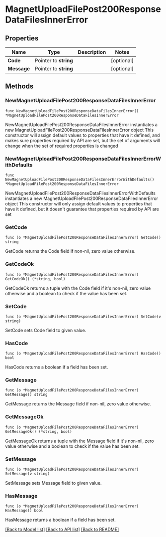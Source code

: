 # MagnetUploadFilePost200ResponseDataFilesInnerError

## Properties

Name | Type | Description | Notes
------------ | ------------- | ------------- | -------------
**Code** | Pointer to **string** |  | [optional] 
**Message** | Pointer to **string** |  | [optional] 

## Methods

### NewMagnetUploadFilePost200ResponseDataFilesInnerError

`func NewMagnetUploadFilePost200ResponseDataFilesInnerError() *MagnetUploadFilePost200ResponseDataFilesInnerError`

NewMagnetUploadFilePost200ResponseDataFilesInnerError instantiates a new MagnetUploadFilePost200ResponseDataFilesInnerError object
This constructor will assign default values to properties that have it defined,
and makes sure properties required by API are set, but the set of arguments
will change when the set of required properties is changed

### NewMagnetUploadFilePost200ResponseDataFilesInnerErrorWithDefaults

`func NewMagnetUploadFilePost200ResponseDataFilesInnerErrorWithDefaults() *MagnetUploadFilePost200ResponseDataFilesInnerError`

NewMagnetUploadFilePost200ResponseDataFilesInnerErrorWithDefaults instantiates a new MagnetUploadFilePost200ResponseDataFilesInnerError object
This constructor will only assign default values to properties that have it defined,
but it doesn't guarantee that properties required by API are set

### GetCode

`func (o *MagnetUploadFilePost200ResponseDataFilesInnerError) GetCode() string`

GetCode returns the Code field if non-nil, zero value otherwise.

### GetCodeOk

`func (o *MagnetUploadFilePost200ResponseDataFilesInnerError) GetCodeOk() (*string, bool)`

GetCodeOk returns a tuple with the Code field if it's non-nil, zero value otherwise
and a boolean to check if the value has been set.

### SetCode

`func (o *MagnetUploadFilePost200ResponseDataFilesInnerError) SetCode(v string)`

SetCode sets Code field to given value.

### HasCode

`func (o *MagnetUploadFilePost200ResponseDataFilesInnerError) HasCode() bool`

HasCode returns a boolean if a field has been set.

### GetMessage

`func (o *MagnetUploadFilePost200ResponseDataFilesInnerError) GetMessage() string`

GetMessage returns the Message field if non-nil, zero value otherwise.

### GetMessageOk

`func (o *MagnetUploadFilePost200ResponseDataFilesInnerError) GetMessageOk() (*string, bool)`

GetMessageOk returns a tuple with the Message field if it's non-nil, zero value otherwise
and a boolean to check if the value has been set.

### SetMessage

`func (o *MagnetUploadFilePost200ResponseDataFilesInnerError) SetMessage(v string)`

SetMessage sets Message field to given value.

### HasMessage

`func (o *MagnetUploadFilePost200ResponseDataFilesInnerError) HasMessage() bool`

HasMessage returns a boolean if a field has been set.


[[Back to Model list]](../README.md#documentation-for-models) [[Back to API list]](../README.md#documentation-for-api-endpoints) [[Back to README]](../README.md)


